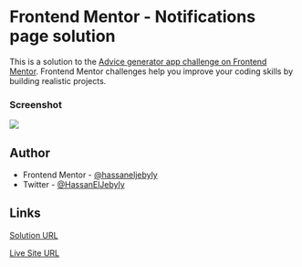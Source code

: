 # Frontend Mentor - Notifications page solution

This is a solution to the [Advice generator app challenge on Frontend Mentor](https://www.frontendmentor.io/challenges/advice-generator-app-QdUG-13db). Frontend Mentor challenges help you improve your coding skills by building realistic projects.

### Screenshot

![](https://drive.google.com/uc?id=1Z7adzRHvYRRt4gyLAIyi3wosl6cEH9dr)

## Author

- Frontend Mentor - [@hassaneljebyly](https://www.frontendmentor.io/profile/hassaneljebyly)
- Twitter - [@HassanElJebyly](https://twitter.com/HassanElJebyly)

## Links

[Solution URL](https://www.frontendmentor.io/solutions/advice-generator-app-using-fetch-api-mYZufsZWgS)

[Live Site URL](https://hassaneljebyly.github.io/projects/Frontend_Mentor/advice_generator_app)
